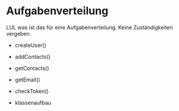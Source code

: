 # Aufgabenverteilung

LUL was ist das für eine Aufgabenverteilung.
Keine Zuständigkeiten vergeben.

- createUser()

- addContacts()
- getContacts()

- getEmail()
- checkToken()
+ klassenaufbau
